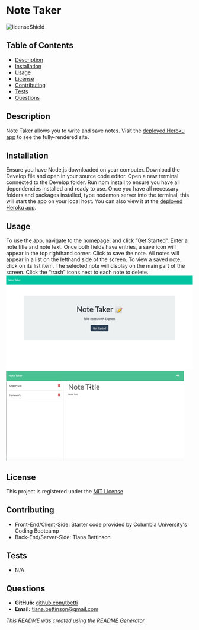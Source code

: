 # Note Taker
  ![licenseShield](https://img.shields.io/badge/license-MIT-yellow)
  
  ## Table of Contents
  * [Description](#description)
  * [Installation](#installation)
  * [Usage](#usage)
  * [License](#license)
  * [Contributing](#contributing)
  * [Tests](#tests)
  * [Questions](#questions)
  
  ## Description
  Note Taker allows you to write and save notes.  Visit the [deployed Heroku app](https://note-taker-bettinson.herokuapp.com/) to see the fully-rendered site.

  ## Installation
  Ensure you have Node.js downloaded on your computer. Download the Develop file and open in your source code editor.  Open a new terminal connected to the Develop folder.  Run npm install to ensure you have all dependencies installed and ready to use. Once you have all necessary folders and packages installed, type nodemon server into the terminal, this will start the app on your local host. You can also view it at the [deployed Heroku app](https://note-taker-bettinson.herokuapp.com/).

  ## Usage
  To use the app, navigate to the [homepage](https://note-taker-bettinson.herokuapp.com/), and click “Get Started”.  Enter a note title and note text.  Once both fields have entries, a save icon will appear in the top righthand corner. Click to save the note. All notes will appear in a list on the lefthand side of the screen. To view a saved note, click on its list item. The selected note will display on the main part of the screen.  Click the “trash” icons next to each note to delete.
  ![Note-Taker Homepage](/Develop/public/assets/Note-Taker-Home.png)
  ![Demo: how to use app](/Develop/public/assets/note-taker-demo.gif)

  ## License
  This project is registered under the [MIT License](/LICENSE)

  ## Contributing
  * Front-End/Client-Side: Starter code provided by Columbia University's Coding Bootcamp
  *  Back-End/Server-Side: Tiana Bettinson
  
  ## Tests
  * N/A

  ## Questions
  * __GitHub:__ [github.com/tbetti](https://github.com/tbetti)
  * __Email:__ [tiana.bettinson@gmail.com](mailto:tiana.bettinson@gmail.com)
  
  _This README was created using the [README Generator](https://github.com/tbetti/readme-generator)_
